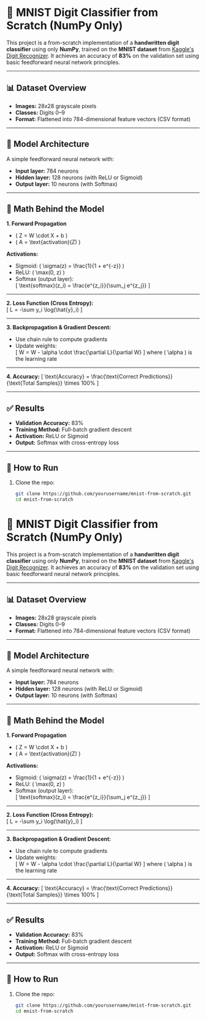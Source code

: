# 🧠 MNIST Digit Classifier from Scratch (NumPy Only)

This project is a from-scratch implementation of a **handwritten digit classifier** using only **NumPy**, trained on the **MNIST dataset** from [Kaggle's Digit Recognizer](https://www.kaggle.com/competitions/digit-recognizer/data). It achieves an accuracy of **83%** on the validation set using basic feedforward neural network principles.

---

## 📊 Dataset Overview

- **Images:** 28x28 grayscale pixels
- **Classes:** Digits 0–9
- **Format:** Flattened into 784-dimensional feature vectors (CSV format)

---

## 🧠 Model Architecture

A simple feedforward neural network with:
- **Input layer:** 784 neurons
- **Hidden layer:** 128 neurons (with ReLU or Sigmoid)
- **Output layer:** 10 neurons (with Softmax)

---

## 🧮 Math Behind the Model

**1. Forward Propagation**
- \( Z = W \cdot X + b \)
- \( A = \text{activation}(Z) \)

**Activations:**
- Sigmoid: \( \sigma(z) = \frac{1}{1 + e^{-z}} \)
- ReLU: \( \max(0, z) \)
- Softmax (output layer):  
  \[
  \text{softmax}(z_i) = \frac{e^{z_i}}{\sum_j e^{z_j}}
  \]

---

**2. Loss Function (Cross Entropy):**  
\[
L = -\sum y_i \log(\hat{y}_i)
\]

---

**3. Backpropagation & Gradient Descent:**
- Use chain rule to compute gradients
- Update weights:  
  \[
  W = W - \alpha \cdot \frac{\partial L}{\partial W}
  \]
  where \( \alpha \) is the learning rate

---

**4. Accuracy:**
\[
\text{Accuracy} = \frac{\text{Correct Predictions}}{\text{Total Samples}} \times 100\%
\]

---

## ✅ Results

- **Validation Accuracy:** 83%
- **Training Method:** Full-batch gradient descent
- **Activation:** ReLU or Sigmoid
- **Output:** Softmax with cross-entropy loss

---

## 🚀 How to Run

1. Clone the repo:
   ```bash
   git clone https://github.com/yourusername/mnist-from-scratch.git
   cd mnist-from-scratch
# 🧠 MNIST Digit Classifier from Scratch (NumPy Only)

This project is a from-scratch implementation of a **handwritten digit classifier** using only **NumPy**, trained on the **MNIST dataset** from [Kaggle's Digit Recognizer](https://www.kaggle.com/competitions/digit-recognizer/data). It achieves an accuracy of **83%** on the validation set using basic feedforward neural network principles.

---

## 📊 Dataset Overview

- **Images:** 28x28 grayscale pixels
- **Classes:** Digits 0–9
- **Format:** Flattened into 784-dimensional feature vectors (CSV format)

---

## 🧠 Model Architecture

A simple feedforward neural network with:
- **Input layer:** 784 neurons
- **Hidden layer:** 128 neurons (with ReLU or Sigmoid)
- **Output layer:** 10 neurons (with Softmax)

---

## 🧮 Math Behind the Model

**1. Forward Propagation**
- \( Z = W \cdot X + b \)
- \( A = \text{activation}(Z) \)

**Activations:**
- Sigmoid: \( \sigma(z) = \frac{1}{1 + e^{-z}} \)
- ReLU: \( \max(0, z) \)
- Softmax (output layer):  
  \[
  \text{softmax}(z_i) = \frac{e^{z_i}}{\sum_j e^{z_j}}
  \]

---

**2. Loss Function (Cross Entropy):**  
\[
L = -\sum y_i \log(\hat{y}_i)
\]

---

**3. Backpropagation & Gradient Descent:**
- Use chain rule to compute gradients
- Update weights:  
  \[
  W = W - \alpha \cdot \frac{\partial L}{\partial W}
  \]
  where \( \alpha \) is the learning rate

---

**4. Accuracy:**
\[
\text{Accuracy} = \frac{\text{Correct Predictions}}{\text{Total Samples}} \times 100\%
\]

---

## ✅ Results

- **Validation Accuracy:** 83%
- **Training Method:** Full-batch gradient descent
- **Activation:** ReLU or Sigmoid
- **Output:** Softmax with cross-entropy loss

---

## 🚀 How to Run

1. Clone the repo:
   ```bash
   git clone https://github.com/yourusername/mnist-from-scratch.git
   cd mnist-from-scratch

